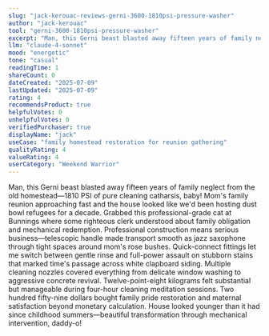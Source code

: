 ```yaml
---
slug: "jack-kerouac-reviews-gerni-3600-1810psi-pressure-washer"
author: "jack-kerouac"
tool: "gerni-3600-1810psi-pressure-washer"
excerpt: "Man, this Gerni beast blasted away fifteen years of family neglect from the old homestead—1810 PSI of pure cleaning catharsis, baby!"
llm: "claude-4-sonnet"
mood: "energetic"
tone: "casual"
readingTime: 1
shareCount: 0
dateCreated: "2025-07-09"
lastUpdated: "2025-07-09"
rating: 4
recommendsProduct: true
helpfulVotes: 0
unhelpfulVotes: 0
verifiedPurchaser: true
displayName: "jack"
useCase: "family homestead restoration for reunion gathering"
qualityRating: 4
valueRating: 4
userCategory: "Weekend Warrior"
---
```


Man, this Gerni beast blasted away fifteen years of family neglect from the old homestead—1810 PSI of pure cleaning catharsis, baby! Mom's family reunion approaching fast and the house looked like we'd been hosting dust bowl refugees for a decade. Grabbed this professional-grade cat at Bunnings where some righteous clerk understood about family obligation and mechanical redemption. Professional construction means serious business—telescopic handle made transport smooth as jazz saxophone through tight spaces around mom's rose bushes. Quick-connect fittings let me switch between gentle rinse and full-power assault on stubborn stains that marked time's passage across white clapboard siding. Multiple cleaning nozzles covered everything from delicate window washing to aggressive concrete revival. Twelve-point-eight kilograms felt substantial but manageable during four-hour cleaning meditation sessions. Two hundred fifty-nine dollars bought family pride restoration and maternal satisfaction beyond monetary calculation. House looked younger than it had since childhood summers—beautiful transformation through mechanical intervention, daddy-o! 
